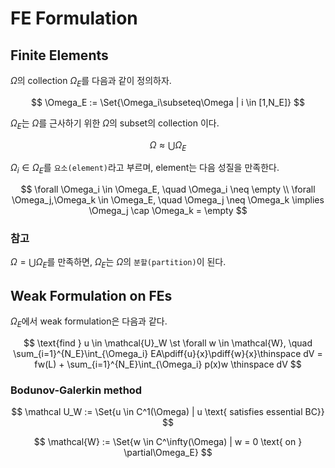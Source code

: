 # FE Formulation
## Finite Elements
$\Omega$의 collection $\Omega_E$를 다음과 같이 정의하자.

$$ \Omega_E := \Set{\Omega_i\subseteq\Omega | i \in [1,N_E]} $$

$\Omega_E$는 $\Omega$를 근사하기 위한 $\Omega$의 subset의 collection 이다.

$$ \Omega \approx \bigcup \Omega_E $$

$\Omega_i \in \Omega_E$를 `요소(element)`라고 부르며, element는 다음 성질을 만족한다.

$$ \forall \Omega_i \in \Omega_E, \quad \Omega_i \neq \empty \\ \forall \Omega_j,\Omega_k \in \Omega_E, \quad \Omega_j \neq \Omega_k \implies \Omega_j \cap \Omega_k = \empty $$

### 참고
$\Omega = \bigcup\Omega_E$를 만족하면, $\Omega_E$는 $\Omega$의 `분할(partition)`이 된다.

## Weak Formulation on FEs
$\Omega_E$에서 weak formulation은 다음과 같다.

$$ \text{find } u \in \mathcal{U}_W \st \forall w \in \mathcal{W}, \quad \sum_{i=1}^{N_E}\int_{\Omega_i} EA\pdiff{u}{x}\pdiff{w}{x}\thinspace dV = fw(L) + \sum_{i=1}^{N_E}\int_{\Omega_i} p(x)w \thinspace dV $$

### Bodunov-Galerkin method




$$ \mathcal U_W := \Set{u \in C^1(\Omega) | u \text{ satisfies essential BC}} $$

$$ \mathcal{W} := \Set{w \in C^\infty(\Omega) | w = 0 \text{ on } \partial\Omega_E} $$